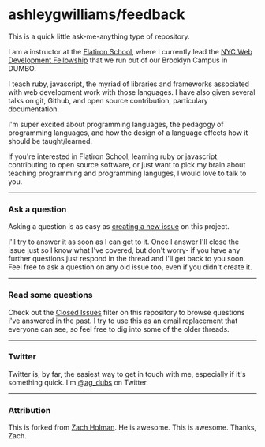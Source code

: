 # ashleygwilliams/feedback

This is a quick little ask-me-anything type of repository.

I am a instructor at the [Flatiron School](http://flatironschool.com), where I currently lead the [NYC Web Development Fellowship](http://flatironschool.com/workforce1) that we run out of our Brooklyn Campus in DUMBO.

I teach ruby, javascript, the myriad of libraries and frameworks associated with web development work with those languages. I have also given several talks on git, Github, and open source contribution, particulary documentation.

I'm super excited about programming languages, the pedagogy of programming languages, and how the design of a language effects how it should be taught/learned.

If you're interested in Flatiron School, learning ruby or javascript, contributing to open source software, or just want to pick my brain about teaching programming and programming languges, I would love to talk to you.

---

### Ask a question

Asking a question is as easy as
[creating a new issue](https://github.com/ashleygwilliams/feedback/issues/new) on this
project.

I'll try to answer it as soon as I can get to it. Once I answer I'll close the
issue just so I know what I've covered, but don't worry- if you have any further
questions just respond in the thread and I'll get back to you soon. Feel free to
ask a question on any old issue too, even if you didn't create it.

---

### Read some questions

Check out the [Closed Issues](https://github.com/ashleygwilliams/feedback/issues?sort=created&direction=desc&state=closed&page=1)
filter on this repository to browse questions I've answered in the past. I try
to use this as an email replacement that everyone can see, so feel free to dig
into some of the older threads.

---

### Twitter

Twitter is, by far, the easiest way to get in touch with me, especially if it's something quick. I'm [@ag_dubs](https://twitter.com/ag_dubs) on
Twitter.

---

### Attribution

This is forked from [Zach Holman](http://www.github.com/holman). He is awesome. This is awesome. Thanks, Zach.